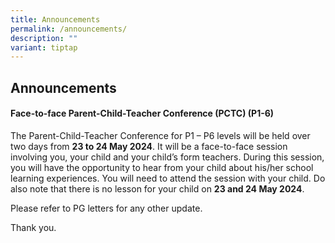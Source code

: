 ```yaml
---
title: Announcements
permalink: /announcements/
description: ""
variant: tiptap
---
```

<h2>Announcements</h2>
<p></p>
<h4>Face-to-face Parent-Child-Teacher Conference (PCTC) (P1-6)</h4>
<p>The Parent-Child-Teacher Conference for P1 – P6 levels will be held over
two days from <strong>23 to 24 May 2024</strong>. It will be a face-to-face
session involving you, your child and your child’s form teachers. During
this session, you will have the opportunity to hear from your child about
his/her school learning experiences. You will need to attend the session
with your child. Do also note that there is no lesson for your child on <strong>23 and 24 May 2024</strong>.</p>
<p></p>
<p></p>
<p>Please refer to PG letters for any other update.</p>
<p>Thank you.</p>